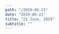 ```yaml
---
path: "/2019-06-21"
date: "2019-06-21"
title: "21 June, 2019"
subtitle: ""
---
```


<tweet id="1142085975230898176"></tweet>